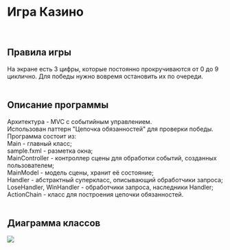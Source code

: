 
<h1>Игра Казино</h1><br>
<h2>Правила игры</h2>
На экране есть 3 цифры, которые постоянно прокручиваются от 0 до 9 циклично. Для победы нужно вовремя остановить их по очереди.<br>
<br>
<h2>Описание программы</h2>
Архитектура - MVC с событийным управлением.<br>
Использован паттерн "Цепочка обязанностей" для проверки победы.<br>
Программа состоит из:<br>
Main - главный класс;<br>
sample.fxml - разметка окна;<br>
MainController - контроллер сцены для обработки событий, созданных пользователем;<br>
MainModel - модель сцены, хранит её состояние;<br>
Handler - абстрактный суперкласс, описывающий обработчики запроса;<br>
LoseHandler, WinHandler - обработчики запроса, наследники Handler;<br>
ActionChain - класс для построения цепочки обязанностей.<br>
<br>
<h2>Диаграмма классов</h2>
<img src="https://i.imgur.com/nHFkAiP.png">

